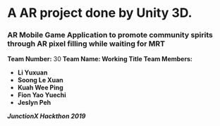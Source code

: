 # A AR project done by Unity 3D.

### AR Mobile Game Application to promote community spirits through AR pixel filling while waiting for MRT

**Team Number:** 30<b>
**Team Name:**  Working Title<b>
**Team Members:**

* Li Yuxuan
* Soong Le Xuan
* Kuah Wee Ping
* Fion Yao Yuechi
* Jeslyn Peh


*JunctionX Hackthon 2019*
